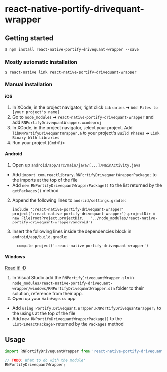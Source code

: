 
# react-native-portify-drivequant-wrapper

## Getting started

`$ npm install react-native-portify-drivequant-wrapper --save`

### Mostly automatic installation

`$ react-native link react-native-portify-drivequant-wrapper`

### Manual installation


#### iOS

1. In XCode, in the project navigator, right click `Libraries` ➜ `Add Files to [your project's name]`
2. Go to `node_modules` ➜ `react-native-portify-drivequant-wrapper` and add `RNPortifyDrivequantWrapper.xcodeproj`
3. In XCode, in the project navigator, select your project. Add `libRNPortifyDrivequantWrapper.a` to your project's `Build Phases` ➜ `Link Binary With Libraries`
4. Run your project (`Cmd+R`)<

#### Android

1. Open up `android/app/src/main/java/[...]/MainActivity.java`
  - Add `import com.reactlibrary.RNPortifyDrivequantWrapperPackage;` to the imports at the top of the file
  - Add `new RNPortifyDrivequantWrapperPackage()` to the list returned by the `getPackages()` method
2. Append the following lines to `android/settings.gradle`:
  	```
  	include ':react-native-portify-drivequant-wrapper'
  	project(':react-native-portify-drivequant-wrapper').projectDir = new File(rootProject.projectDir, 	'../node_modules/react-native-portify-drivequant-wrapper/android')
  	```
3. Insert the following lines inside the dependencies block in `android/app/build.gradle`:
  	```
      compile project(':react-native-portify-drivequant-wrapper')
  	```

#### Windows
[Read it! :D](https://github.com/ReactWindows/react-native)

1. In Visual Studio add the `RNPortifyDrivequantWrapper.sln` in `node_modules/react-native-portify-drivequant-wrapper/windows/RNPortifyDrivequantWrapper.sln` folder to their solution, reference from their app.
2. Open up your `MainPage.cs` app
  - Add `using Portify.Drivequant.Wrapper.RNPortifyDrivequantWrapper;` to the usings at the top of the file
  - Add `new RNPortifyDrivequantWrapperPackage()` to the `List<IReactPackage>` returned by the `Packages` method


## Usage
```javascript
import RNPortifyDrivequantWrapper from 'react-native-portify-drivequant-wrapper';

// TODO: What to do with the module?
RNPortifyDrivequantWrapper;
```
  